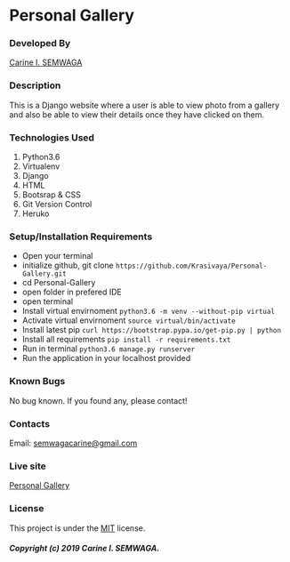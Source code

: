 # Personal Gallery

### Developed By
[Carine I. SEMWAGA](https://github.com/Krasivaya)

### Description
This is a Django website where a user is able to view photo from a gallery and also be able to view their details once they have clicked on them.

### Technologies Used

1. Python3.6
2. Virtualenv
3. Django 
4. HTML
5. Bootsrap & CSS
6. Git Version Control
7. Heruko

### Setup/Installation Requirements

* Open your terminal
* initialize github, git clone ` https://github.com/Krasivaya/Personal-Gallery.git `
* cd Personal-Gallery
* open folder in prefered IDE
* open terminal
* Install virtual envirnoment ` python3.6 -m venv --without-pip virtual `
* Activate virtual envirnoment `source virtual/bin/activate`
* Install latest pip `curl https://bootstrap.pypa.io/get-pip.py | python`
* Install all requirements `pip install -r requirements.txt`
* Run in terminal `python3.6 manage.py runserver`
* Run the application in your localhost provided

### Known Bugs
No bug known. If you found any, please contact!

### Contacts
Email: semwagacarine@gmail.com

### Live site
[Personal Gallery](https://krasivaya-personal-gallery.herokuapp.com/)

### License
This project is under the [MIT](https://github.com/Krasivaya/github/blob/master/LICENSE) license.

##### Copyright (c) 2019 Carine I. SEMWAGA.